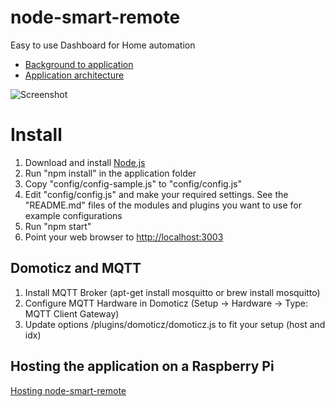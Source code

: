 # node-smart-remote

Easy to use Dashboard for Home automation

* [Background to application](https://gitlab.com/emilohman/node-smart-remote/wikis/background)
* [Application architecture](https://gitlab.com/emilohman/node-smart-remote/wikis/arkitektur)


![Screenshot](/uploads/6393dba9bc6b6b5734e5ef5fbc2433b0/Screenshot.png)


# Install

1. Download and install [Node.js](https://nodejs.org)
2. Run "npm install" in the application folder
3. Copy "config/config-sample.js" to "config/config.js"
4. Edit "config/config.js" and make your required settings. See the "README.md" files of the modules and plugins you want to use for example configurations
5. Run "npm start"
6. Point your web browser to [http://localhost:3003](http://localhost:3003)

## Domoticz and MQTT

1. Install MQTT Broker (apt-get install mosquitto or brew install mosquitto) 
2. Configure MQTT Hardware in Domoticz (Setup -> Hardware -> Type: MQTT Client Gateway)
3. Update options /plugins/domoticz/domoticz.js to fit your setup (host and idx)

## Hosting the application on a Raspberry Pi

[Hosting node-smart-remote](hosting/README.md)
